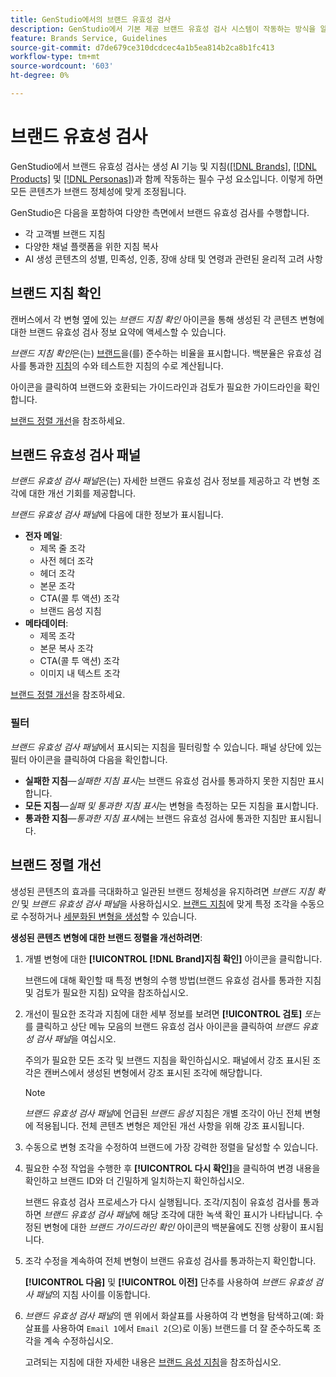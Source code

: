 ```yaml
---
title: GenStudio에서의 브랜드 유효성 검사
description: GenStudio에서 기본 제공 브랜드 유효성 검사 시스템이 작동하는 방식을 알아봅니다.
feature: Brands Service, Guidelines
source-git-commit: d7de679ce310dcdcec4a1b5ea814b2ca8b1fc413
workflow-type: tm+mt
source-wordcount: '603'
ht-degree: 0%

---
```



# 브랜드 유효성 검사

GenStudio에서 브랜드 유효성 검사는 생성 AI 기능 및 지침([[!DNL Brands]](/help/user-guide/guidelines/brands.md), [[!DNL Products]](/help/user-guide/guidelines/products.md) 및 [[!DNL Personas]](/help/user-guide/guidelines/personas.md))과 함께 작동하는 필수 구성 요소입니다. 이렇게 하면 모든 콘텐츠가 브랜드 정체성에 맞게 조정됩니다.

GenStudio은 다음을 포함하여 다양한 측면에서 브랜드 유효성 검사를 수행합니다.

* 각 고객별 브랜드 지침
* 다양한 채널 플랫폼을 위한 지침 복사
* AI 생성 콘텐츠의 성별, 민족성, 인종, 장애 상태 및 연령과 관련된 윤리적 고려 사항

## 브랜드 지침 확인

캔버스에서 각 변형 옆에 있는 _브랜드 지침 확인_ 아이콘을 통해 생성된 각 콘텐츠 변형에 대한 브랜드 유효성 검사 정보 요약에 액세스할 수 있습니다.

_브랜드 지침 확인_&#x200B;은(는) [브랜드](brands.md)을(를) 준수하는 비율을 표시합니다. 백분율은 유효성 검사를 통과한 [지침](overview.md)의 수와 테스트한 지침의 수로 계산됩니다.

아이콘을 클릭하여 브랜드와 호환되는 가이드라인과 검토가 필요한 가이드라인을 확인합니다.

[브랜드 정렬 개선](#improve-brand-alignment)을 참조하세요.

## 브랜드 유효성 검사 패널

_브랜드 유효성 검사 패널_&#x200B;은(는) 자세한 브랜드 유효성 검사 정보를 제공하고 각 변형 조각에 대한 개선 기회를 제공합니다.

_브랜드 유효성 검사 패널_&#x200B;에 다음에 대한 정보가 표시됩니다.

* **전자 메일**:
   * 제목 줄 조각
   * 사전 헤더 조각
   * 헤더 조각
   * 본문 조각
   * CTA(콜 투 액션) 조각
   * 브랜드 음성 지침
* **메타데이터**:
   * 제목 조각
   * 본문 복사 조각
   * CTA(콜 투 액션) 조각
   * 이미지 내 텍스트 조각

[브랜드 정렬 개선](#improve-brand-alignment)을 참조하세요.

### 필터

_브랜드 유효성 검사 패널_&#x200B;에서 표시되는 지침을 필터링할 수 있습니다. 패널 상단에 있는 필터 아이콘을 클릭하여 다음을 확인합니다.

* **실패한 지침**—_실패한 지침 표시_&#x200B;는 브랜드 유효성 검사를 통과하지 못한 지침만 표시합니다.
* **모든 지침**—_실패 및 통과한 지침 표시_&#x200B;는 변형을 측정하는 모든 지침을 표시합니다.
* **통과한 지침**—_통과한 지침 표시_&#x200B;에는 브랜드 유효성 검사에 통과한 지침만 표시됩니다.

<!-- The _Brand Validation panel_ has different areas of focus for each content channel:

* Email - brand voice and channel compliance
* Images - application photography restrictions and other considerations -->

## 브랜드 정렬 개선

생성된 콘텐츠의 효과를 극대화하고 일관된 브랜드 정체성을 유지하려면 _브랜드 지침 확인_ 및 _브랜드 유효성 검사 패널_&#x200B;을 사용하십시오. [브랜드 지침](brands.md)에 맞게 특정 조각을 수동으로 수정하거나 [세분화된 변형을 생성](/help/user-guide/create/generate-variants.md)할 수 있습니다.

**생성된 콘텐츠 변형에 대한 브랜드 정렬을 개선하려면**:

1. 개별 변형에 대한 **[!UICONTROL [!DNL Brand]지침 확인]** 아이콘을 클릭합니다.

   브랜드에 대해 확인할 때 특정 변형의 수행 방법(브랜드 유효성 검사를 통과한 지침 및 검토가 필요한 지침) 요약을 참조하십시오.

1. 개선이 필요한 조각과 지침에 대한 세부 정보를 보려면 **[!UICONTROL 검토]** _또는_&#x200B;를 클릭하고 상단 메뉴 모음의 브랜드 유효성 검사 아이콘을 클릭하여 _브랜드 유효성 검사 패널_&#x200B;을 여십시오.

   주의가 필요한 모든 조각 및 브랜드 지침을 확인하십시오. 패널에서 강조 표시된 조각은 캔버스에서 생성된 변형에서 강조 표시된 조각에 해당합니다.

   >[!NOTE]
   >
   > _브랜드 유효성 검사 패널_&#x200B;에 언급된 _브랜드 음성_ 지침은 개별 조각이 아닌 전체 변형에 적용됩니다. 전체 콘텐츠 변형은 제안된 개선 사항을 위해 강조 표시됩니다.

1. 수동으로 변형 조각을 수정하여 브랜드에 가장 강력한 정렬을 달성할 수 있습니다.

1. 필요한 수정 작업을 수행한 후 **[!UICONTROL 다시 확인]**&#x200B;을 클릭하여 변경 내용을 확인하고 브랜드 ID와 더 긴밀하게 일치하는지 확인하십시오.

   브랜드 유효성 검사 프로세스가 다시 실행됩니다. 조각/지침이 유효성 검사를 통과하면 _브랜드 유효성 검사 패널_&#x200B;에 해당 조각에 대한 녹색 확인 표시가 나타납니다. 수정된 변형에 대한 _브랜드 가이드라인 확인_ 아이콘의 백분율에도 진행 상황이 표시됩니다.

1. 조각 수정을 계속하여 전체 변형이 브랜드 유효성 검사를 통과하는지 확인합니다.

   **[!UICONTROL 다음]** 및 **[!UICONTROL 이전]** 단추를 사용하여 _브랜드 유효성 검사 패널_&#x200B;의 지침 사이를 이동합니다.

1. _브랜드 유효성 검사 패널_&#x200B;의 맨 위에서 화살표를 사용하여 각 변형을 탐색하고(예: 화살표를 사용하여 `Email 1`에서 `Email 2`(으)로 이동) 브랜드를 더 잘 준수하도록 조각을 계속 수정하십시오.

   고려되는 지침에 대한 자세한 내용은 [브랜드 음성 지침](/help/user-guide/guidelines/brands.md#brand-voice-guidelines)을 참조하십시오.
